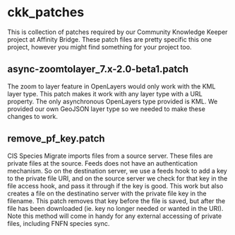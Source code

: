 ckk_patches
===========

This is collection of patches required by our Community Knowledge Keeper project at Affinity Bridge. These patch files are pretty specific this one project, however you might find something for your project too. 


async-zoomtolayer_7.x-2.0-beta1.patch
-------------------------------------
The zoom to layer feature in OpenLayers would only work with the KML layer type. This patch makes it work with any layer type with a URL property. The only asynchronous OpenLayers type provided is KML. We provided our own GeoJSON layer type so we needed to make these changes to work. 


remove_pf_key.patch
------------------

CIS Species Migrate imports files from a source server. These files are private files at the source. Feeds does not have an authentication mechanism. So on the destination server, we use a feeds hook to add a key to the private file URI, and on the source server we check for that key in the file access hook, and pass it through if the key is good. This work but also creates a file on the destinatino server with the private file key in the filename. This patch removes that key before the file is saved, but after the file has been downloaded (ie. key no longer needed or wanted in the URI). Note this method will come in handy for any external accessing of private files, including FNFN species sync.


